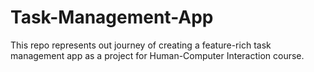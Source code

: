 # Task-Management-App
This repo represents out journey of creating a feature-rich task management app as a project for Human-Computer Interaction course.
